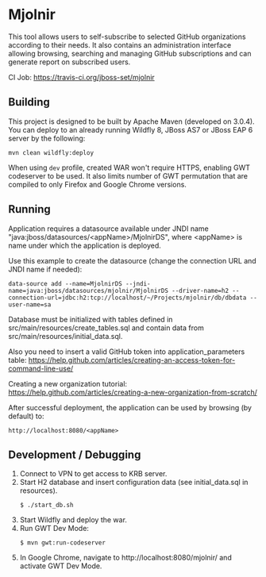 Mjolnir
=======

This tool allows users to self-subscribe to selected GitHub organizations according to their needs. It also contains
an administration interface allowing browsing, searching and managing GitHub subscriptions and can generate report
on subscribed users. 

CI Job: https://travis-ci.org/jboss-set/mjolnir

Building
-----------

This project is designed to be built by Apache Maven (developed on 3.0.4). You can deploy to an already running Wildfly 8, JBoss AS7 or JBoss EAP 6 server by the following:

```
mvn clean wildfly:deploy
```

When using `dev` profile, created WAR won't require HTTPS, enabling GWT codeserver to be used. It also limits number
of GWT permutation that are compiled to only Firefox and Google Chrome versions.

Running
-------

Application requires a datasource available under JNDI name "java:jboss/datasources/&lt;appName&gt;/MjolnirDS", where &lt;appName&gt; is name under which the application is deployed.

Use this example to create the datasource (change the connection URL and JNDI name if needed):

```
data-source add --name=MjolnirDS --jndi-name=java:jboss/datasources/mjolnir/MjolnirDS --driver-name=h2 --connection-url=jdbc:h2:tcp://localhost/~/Projects/mjolnir/db/dbdata --user-name=sa
```

Database must be initialized with tables defined in src/main/resources/create_tables.sql and contain data from src/main/resources/initial_data.sql.

Also you need to insert a valid GitHub token into application_parameters table: https://help.github.com/articles/creating-an-access-token-for-command-line-use/

Creating a new organization tutorial: https://help.github.com/articles/creating-a-new-organization-from-scratch/

After successful deployment, the application can be used by browsing (by default) to:

```
http://localhost:8080/<appName>
```

Development / Debugging
-----------

1. Connect to VPN to get access to KRB server.
2. Start H2 database and insert configuration data (see initial_data.sql in resources).
   ```
   $ ./start_db.sh
   ```
3. Start Wildfly and deploy the war.
4. Run GWT Dev Mode:
   ```
   $ mvn gwt:run-codeserver
   ```
5. In Google Chrome, navigate to http://localhost:8080/mjolnir/ and activate GWT Dev Mode.